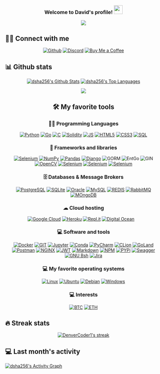 <!-- MORE https://github.com/alexandresanlim/Badges4-README.md-Profile -->


<h3 align="center">
    Welcome to David's profile!
    <img src="https://media.giphy.com/media/hvRJCLFzcasrR4ia7z/giphy.gif" width="28">
</h3>

<!--ANIMATED WELCOME TEXT -->
<p align="center">
    <a href="https://github.com/DenverCoder1/readme-typing-svg">
        <img
                src="https://readme-typing-svg.herokuapp.com/?lines=Junior%20Meme%20Developer&center=true&width=380&height=45"></a>
</p>


## 🙋‍♂️ Connect with me

<!-- Badges template - https://github.com/badges/shields -->
<p align="center">
    <a href="https://github.com/dsha256">
        <img alt="Github"
             src="https://img.shields.io/badge/GitHub-100000?style=for-the-badge&logo=github&logoColor=white"></a>
    <a href="https://discord.gg/tsTm3NX">
        <img alt="Discord"
             src="https://img.shields.io/badge/Discord-7289DA?style=for-the-badge&logo=discord&logoColor=white"></a>
    <a href="https://www.buymeacoffee.com/dsha256"><img alt="Buy Me a Coffee"
                     src="https://img.shields.io/badge/BUY ME A COFFEE-FFDD00?style=for-the-badge&logo=buy-me-a-coffee&logoColor=black"></a>

</p>


## 📊 Github stats
<div align='center'>
<p>
    <a align="center" href="https://github-readme-stats.vercel.app/api?username=dsha256&show_icons=true&count_private=true&theme=react&hide_border=true&bg_color=1F222E&title_color=F85D7F&icon_color=F8D866"><img alt="dsha256's Github Stats"
                    src="https://github-readme-stats.vercel.app/api?username=dsha256&show_icons=true&count_private=true&theme=react&hide_border=true&bg_color=1F222E&title_color=F85D7F&icon_color=F8D866" /></a>
  <a align="center" href="https://denvercoder1-github-readme-stats.vercel.app/api/top-langs/?username=dsha256&langs_count=8&layout=compact&theme=react&hide_border=true&bg_color=1F222E&title_color=F85D7F&icon_color=F8D866">
    <img alt="dsha256's Top Languages" src="https://denvercoder1-github-readme-stats.vercel.app/api/top-langs/?username=dsha256&langs_count=8&layout=compact&theme=react&hide_border=true&bg_color=1F222E&title_color=F85D7F&icon_color=F8D866" /></a>
</p>

<p>
  <a align="center" href="https://github.com/ryo-ma/github-profile-trophy">
    <img src="https://github-profile-trophy.vercel.app/?username=dsha256&theme=monokai&column=8&no-frame=true&no-bg=true">
  </a>
</p>


## 🛠️ My favorite tools

### 👨‍💻 Programming Languages

<p>
    <a href="#">
        <img alt="Python"
             src="https://img.shields.io/badge/Python-3776AB?style=for-the-badge&logo=python&logoColor=white"></a>
     <a href="#">
        <img alt="Go"
             src="https://img.shields.io/badge/Go-00ADD8?style=for-the-badge&logo=go&logoColor=white"/></a>
    <a href="#">
        <img alt="C"
             src="https://img.shields.io/badge/c-%2300599C.svg?style=for-the-badge&logo=c&logoColor=white"/></a>
    <a href="#">
        <img alt="Solidity"
             src="https://img.shields.io/badge/Solidity-e6e6e6?style=for-the-badge&logo=solidity&logoColor=black"/></a>
    <a href="#">
        <img alt="JS"
             src="https://img.shields.io/badge/JavaScript-323330?style=for-the-badge&logo=javascript&logoColor=F7DF1E"/></a>
   <a href="#">
        <img alt="HTML5"
             src="https://img.shields.io/badge/HTML5-E34F26?style=for-the-badge&logo=html5&logoColor=white"/></a>
    <a href="#">
        <img alt="CSS3"
             src="https://img.shields.io/badge/CSS3-1572B6?style=for-the-badge&logo=css3&logoColor=white"/></a>
    <a href="#">
        <img alt="SQL"
             src="https://img.shields.io/badge/SQL%20-%23025E8C.svg?style=for-the-badge&logo=amazon-dynamodb&logoColor=white"></a>
    
</p>


### 🧰 Frameworks and libraries

<p>
    <a href="#">
        <img alt="Selenium"
             src="https://img.shields.io/badge/web3.js-F16822?style=for-the-badge&logo=web3.js&logoColor=white"/></a>
    <a href="#">
        <img alt="NumPy"
             src="https://img.shields.io/badge/numpy-%23013243.svg?style=for-the-badge&logo=numpy&logoColor=white"></a>
    <a href="#">
        <img alt="Pandas"
             src="https://img.shields.io/badge/pandas-%23150458.svg?style=for-the-badge&logo=pandas&logoColor=white"></a>
    <a href="#">
        <img alt="Django"
             src="https://img.shields.io/badge/Django-092E20?style=for-the-badge&logo=django&logoColor=green"></a>
    <img alt="GORM"
             src="https://img.shields.io/badge/GORM-00ADD8?style=for-the-badge&logo=go&logoColor=white"/></a>
    <img alt="EntGo"
             src="https://img.shields.io/badge/Ent Go-00ADD8?style=for-the-badge&logo=go&logoColor=white"/></a>
    <img alt="GIN"
             src="https://img.shields.io/badge/GIN GONIC-00ADD8?style=for-the-badge&logo=go&logoColor=white"/></a>
    <a href="#">
        <img alt="OpenCV"
             src="https://img.shields.io/badge/OpenCV-27338e?style=for-the-badge&logo=OpenCV&logoColor=white"/></a>
    <a href="#">
        <img alt="Selenium"
             src="https://img.shields.io/badge/Selenium-43B02A?style=for-the-badge&logo=Selenium&logoColor=white"/></a>
    <a href="#">
        <img alt="Selenium"
             src="https://img.shields.io/badge/CMake-064F8C?style=for-the-badge&logo=cmake&logoColor=white"/></a>
    <a href="#">
        <img alt="Selenium"
             src="https://img.shields.io/badge/Flask-000000?style=for-the-badge&logo=flask&logoColor=white"/></a>
</p>

### 🗄️ Databases & Message Brokers

<p>
    <a href="#">
        <img alt="PostgreSQL"
             src="https://img.shields.io/badge/PostgreSQL-316192?style=for-the-badge&logo=postgresql&logoColor=white"/></a>
    <a href="#">
        <img alt="SQLite"
             src="https://img.shields.io/badge/SQLite-07405E?style=for-the-badge&logo=sqlite&logoColor=white"/></a>
    <a href="#">
        <img alt="Oracle"
             src="https://img.shields.io/badge/Oracle-F80000?style=for-the-badge&logo=oracle&logoColor=black"/></a>
    <a href="#">
        <img alt="MySQL"
             src="https://img.shields.io/badge/MySQL-005C84?style=for-the-badge&logo=mysql&logoColor=white"/></a>
    <a href="#">
        <img alt="REDIS"
             src="https://img.shields.io/badge/redis-%23DD0031.svg?&style=for-the-badge&logo=redis&logoColor=white"/></a>
    <a href="#">
        <img alt="RabbitMQ"
             src="https://img.shields.io/badge/rabbitmq-%23FF6600.svg?&style=for-the-badge&logo=rabbitmq&logoColor=white"/></a>
    <a href="#">
        <img alt="MOngoDB"
             src="https://img.shields.io/badge/MongoDB-4EA94B?style=for-the-badge&logo=mongodb&logoColor=white"/></a>
    
</p> 

### ☁ Cloud hosting
<p>
    <a href="#">
        <img alt="Google Cloud"
             src="https://img.shields.io/badge/Google_Cloud-4285F4?style=for-the-badge&logo=google-cloud&logoColor=white"></a>
    <a href="#">
        <img alt="Heroku"
             src="https://img.shields.io/badge/heroku-%23430098.svg?style=for-the-badge&logo=heroku&logoColor=white"/></a>
    <a href="#">
        <img alt="Repl.it"
             src="https://img.shields.io/badge/Repl.it-%230D101E.svg?style=for-the-badge&logo=Repl.it&logoColor=white"/></a>
    <a href="#">
        <img alt="Digital Ocean"
             src="https://img.shields.io/badge/Digital_Ocean-0080FF?style=for-the-badge&logo=DigitalOcean&logoColor=white"></a>
    <a href="#"><img alt="" src=""></a>
    <a href="#"><img alt="" src=""></a>
    <a href="#"><img alt="" src=""></a>
    <a href="#"><img alt="" src=""></a>
</p>

### 💻 Software and tools
<p>
    <a href="#">
        <img alt="Docker"
             src="https://img.shields.io/badge/Docker-2CA5E0?style=for-the-badge&logo=docker&logoColor=white"></a>
    <a href="#">
        <img alt="GIT"
             src="https://img.shields.io/badge/Git-F05032?style=for-the-badge&logo=git&logoColor=white"></a>
    <a href="#">
        <img alt="Jupyter"
             src="https://img.shields.io/badge/Jupyter-F37626.svg?&style=for-the-badge&logo=Jupyter&logoColor=white"></a>
    <a href="#">
        <img alt="Conda"
             src="https://img.shields.io/badge/conda-342B029.svg?&style=for-the-badge&logo=anaconda&logoColor=white"></a>
    <a href="#">
        <img alt="PyCharm"
             src="https://img.shields.io/badge/pycharm-143?style=for-the-badge&logo=pycharm&logoColor=black&color=black&labelColor=green"></a>
    <a href="#">
        <img alt="CLion"
             src="https://img.shields.io/badge/CLion-143?style=for-the-badge&logo=clion&logoColor=black&color=black&labelColor=orange"></a>
    <a href="#">
        <img alt="GoLand"
             src="https://img.shields.io/badge/GoLand%20-143?style=for-the-badge&logo=Go%20IDEA&logoColor=black&color=black&labelColor=yellow"></a>
    <a href="#">
        <img alt="Postman"
             src="https://img.shields.io/badge/Postman-FF6C37?style=for-the-badge&logo=Postman&logoColor=white"></a>
    <a href="#">
        <img alt="NGINX" 
             src="https://img.shields.io/badge/Nginx-009639?style=for-the-badge&logo=nginx&logoColor=white"></a>
    <a href="#">
        <img alt="JWT" 
             src="https://img.shields.io/badge/JWT-000000?style=for-the-badge&logo=JSON%20web%20tokens&logoColor=white"></a>
    <a href="#">
        <img alt="Markdown" 
             src="https://img.shields.io/badge/Markdown-000000?style=for-the-badge&logo=markdown&logoColor=white"></a>
    <a href="#">
        <img alt="NPM" 
             src="https://img.shields.io/badge/npm-CB3837?style=for-the-badge&logo=npm&logoColor=white"></a>
    <a href="#">
        <img alt="PYPi" 
             src="https://img.shields.io/badge/pypi-3775A9?style=for-the-badge&logo=pypi&logoColor=white"></a>
    <!-- <a href="#">
        <img alt="Redis" 
             src="https://img.shields.io/badge/redis-CC0000.svg?&style=for-the-badge&logo=redis&logoColor=white"></a> -->
    <a href="#">
        <img alt="Swagger" 
             src="https://img.shields.io/badge/Swagger-85EA2D?style=for-the-badge&logo=Swagger&logoColor=white"></a>
    <a href="#">
        <img alt="GNU Bsh" 
             src="https://img.shields.io/badge/GNU%20Bash-4EAA25?style=for-the-badge&logo=GNU%20Bash&logoColor=white"></a>
    <a href="#">
        <img alt="Jira" 
             src="https://img.shields.io/badge/Jira-0052CC?style=for-the-badge&logo=Jira&logoColor=white"></a>
</p>

### 💻 My favorite operating systems


<p>
    <a href="#"><img alt="Linux"
                     src="https://img.shields.io/badge/Linux-FCC624?style=for-the-badge&logo=linux&logoColor=black"></a>
    <a href="#"><img alt="Ubuntu"
                     src="https://img.shields.io/badge/Ubuntu-E95420?style=for-the-badge&logo=ubuntu&logoColor=white"></a>
    <a href="#"><img alt="Debian"
                     src="https://img.shields.io/badge/Debian-A81D33?style=for-the-badge&logo=debian&logoColor=white"></a>
    <a href="#"><img alt="Windows"
                     src="https://img.shields.io/badge/Windows-0078D6?style=for-the-badge&logo=windows&logoColor=white"></a>

### 💻 Interests
<p>
    <a href="#"><img alt="BTC"
                     src="https://img.shields.io/badge/Bitcoin-000000?style=for-the-badge&logo=bitcoin&logoColor=white"></a>
    <a href="#"><img alt="ETH"
                     src="https://img.shields.io/badge/Ethereum-3C3C3D?style=for-the-badge&logo=Ethereum&logoColor=white"></a>
<p>

</div>

## 🔥 Streak stats

<!-- GitHub Readme Streak Stats - https://github.com/DenverCoder1/github-readme-streak-stats -->
<p align="center">
  <a href="#">
    <img title="🔥 Streak stats" alt="DenverCoder1's streak" src="https://github-readme-streak-stats.herokuapp.com/?user=dsha256&theme=monokai-metallian&hide_border=true"/>
  </a>
</p>

## 💻 Last month's activity
<!-- https://github.com/ashutosh00710/github-readme-activity-graph -->
<a href=""><img alt="dsha256's Activity Graph" src="https://activity-graph.herokuapp.com/graph?username=dsha256&bg_color=1F222E&color=F8D866&line=F85D7F&point=FFFFFF&hide_border=true" /></a>

